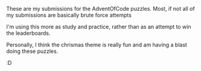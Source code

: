 These are my submissions for the AdventOfCode puzzles.
Most, if not all of my submissions are basically brute force attempts

I'm using this more as study and practice, rather than as an attempt to win the leaderboards.

Personally, I think the chrismas theme is really fun and am having a blast doing these puzzles.

:D